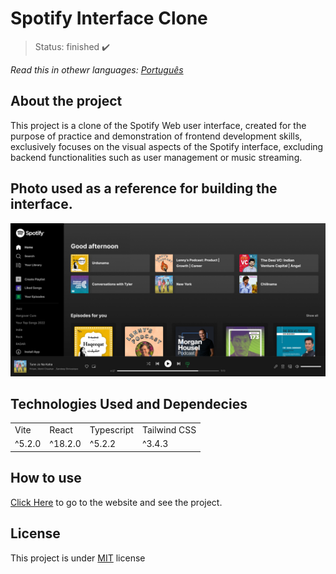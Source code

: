 <h1>Spotify Interface Clone</h1>

> Status: finished ✔️

_Read this in othewr languages:_
[_Português_](.translations/README-ptBR.md)
## About the project

This project is a clone of the Spotify Web user interface, created for the purpose of practice and demonstration of frontend development skills, exclusively focuses on the visual aspects of the Spotify interface, excluding backend functionalities such as user management or music streaming.

## Photo used as a reference for building the interface.

<img src="./src/assets/Spotify_insp.png">

## Technologies Used and Dependecies

<table>
  <tr>
    <td>Vite</td>
    <td>React</td>
    <td>Typescript</td>
    <td>Tailwind CSS</td>
  </tr>
  <tr>
    <td>^5.2.0</td>
    <td>^18.2.0</td>
    <td>^5.2.2</td>
    <td>^3.4.3</td>
  </tr>
</table>

## How to use

[Click Here](https://eriksgda.github.io/Spotify-Interface-clone/) to go to the website and see the project.

## License

This project is under [MIT](./LICENSE) license
